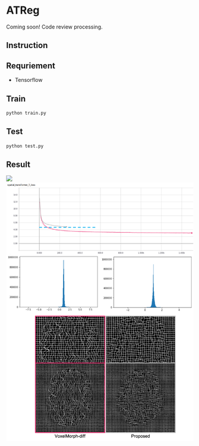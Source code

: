 # ATReg 
Coming soon! Code review processing.
## Instruction


## Requriement
- Tensorflow

## Train
```bash
python train.py
```

## Test
```bash
python test.py
```

## Result
<img src='./Fig/Result_with_Grid.png' />
<img src='./Fig/Smoothness_Comparison.png'>
